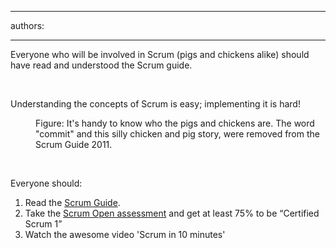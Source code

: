 

---
authors:

---




<span class='intro'> ​Everyone who will be involved in Scrum (pigs and chickens alike) should have read and understood the Scrum guide.  </span>

<p>&#160;</p><div>Understanding the concepts of Scrum is easy; implementing it is hard!</div><dl><dt>
      <img src="/Management/RulesToBetterScrumUsingTFS/PublishingImages/ScrumChickenPig.jpg" class="ms-rteCustom-ImageArea" alt="" /> 
   </dt><dd class="ms-rteCustom-FigureNormal">Figure&#58;&#160;It's handy&#160;to know who the pigs and chickens are. The word &quot;commit&quot; and this silly chicken and pig story,&#160;were removed from the Scrum Guide 2011.</dd></dl><p>&#160;</p><p>Everyone should&#58;</p><ol><li>Read the 
      <a shape="rect" href="https&#58;//www.scrum.org/Scrum-Guide">Scrum Guide</a>. </li><li>Take the 
      <a shape="rect" href="http&#58;//www.scrum.org/scrumopen/">Scrum Open assessment</a> and get at least 75% to be “Certified Scrum 1” </li><li>Watch the awesome video 'Scrum in 10 minutes'&#160;&#160; 
      <br>
      <div class="ms-rtestate-read ms-rte-wpbox"><div id="div_994ec1d3-e3e7-4876-8827-208917e91b07" class="ms-rtestate-notify  ms-rtestate-read 994ec1d3-e3e7-4876-8827-208917e91b07"></div><div id="vid_994ec1d3-e3e7-4876-8827-208917e91b07" style="display&#58;none;"></div></div></li></ol>


